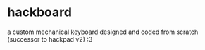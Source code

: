 # hackboard
a custom mechanical keyboard designed and coded from scratch (successor to hackpad v2) :3
